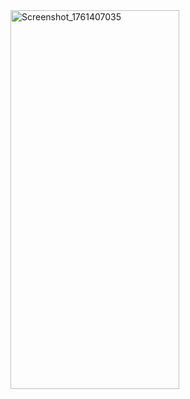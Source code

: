 <img width="270" height="606" alt="Screenshot_1761407035" src="https://github.com/user-attachments/assets/35b2fb68-ad62-44c4-afb3-e42c0210e142" />
